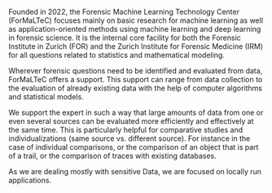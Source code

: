 Founded in 2022, the Forensic Machine Learning Technology Center (ForMaLTeC) focuses mainly on basic research for machine learning as well as application-oriented methods using machine learning and deep learning in forensic science. It is the internal core facility for both the Forensic Institute in Zurich (FOR) and the Zurich Institute for Forensic Medicine (IRM) for all questions related to statistics and mathematical modeling.

Wherever forensic questions need to be identified and evaluated from data, ForMaLTeC offers a support. This support can range from data collection to the evaluation of already existing data with the help of computer algorithms and statistical models.

We support the expert in such a way that large amounts of data from one or even several sources can be evaluated more efficiently and effectively at the same time. This is particularly helpful for comparative studies and individualizations (same source vs. different source). For instance in the case of individual comparisons, or the comparison of an object that is part of a trail, or the comparison of traces with existing databases.

As we are dealing mostly with sensitive Data, we are focused on locally run applications.
